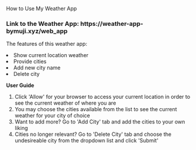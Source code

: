 How to Use My Weather App

<h3>Link to the Weather App: https://weather-app-bymuji.xyz/web_app</h3>

The features of this weather app:
<li> Show current location weather</li>
<li> Provide cities</li>
<li> Add new city name</li>
<li> Delete city </li>


<b>User Guide</b>
<ol>
<li>Click 'Allow' for your browser to access your current location in order to see the current weather of where you are</li>
<li>You may choose the cities available from the list to see the current weather for your city of choice</li>
<li>Want to add more? Go to 'Add City' tab and add the cities to your own liking</li>
<li>Cities no longer relevant? Go to 'Delete City' tab and choose the undesireable city from the dropdown list and click 'Submit'</li>
</ol> 
